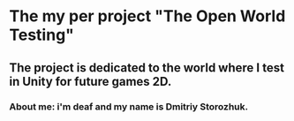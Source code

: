 # The my per project "The Open World Testing"

## The project is dedicated to the world where I test in Unity for future games 2D.
 
### About me: i'm deaf and my name is Dmitriy Storozhuk.
